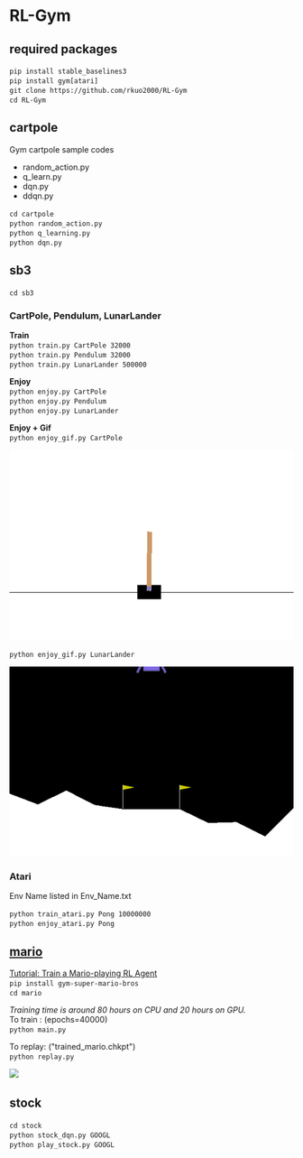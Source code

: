 # RL-Gym

## required packages
`pip install stable_baselines3`<br>
`pip install gym[atari]`<br>
`git clone https://github.com/rkuo2000/RL-Gym`<br>
`cd RL-Gym`<br>

## cartpole 
Gym cartpole sample codes<br>
* random_action.py
* q_learn.py
* dqn.py
* ddqn.py

`cd cartpole`<br>
`python random_action.py`<br>
`python q_learning.py`<br>
`python dqn.py`<br>

## sb3
`cd sb3`<br>

### CartPole, Pendulum, LunarLander
**Train**<br>
`python train.py CartPole 32000`<br>
`python train.py Pendulum 32000`<br>
`python train.py LunarLander 500000`<br>

**Enjoy**<br>
`python enjoy.py CartPole`<br>
`python enjoy.py Pendulum`<br>
`python enjoy.py LunarLander`<br>
 
**Enjoy + Gif**<br>
`python enjoy_gif.py CartPole`<br>

![](./assets/CartPole.gif)

`python enjoy_gif.py LunarLander`<br>

![](./assets/LunarLander.gif)

### Atari
Env Name listed in Env_Name.txt<br>

`python train_atari.py Pong 10000000`<br>
`python enjoy_atari.py Pong`<br>

## [mario](https://github.com/yuansongFeng/MadMario/)
[Tutorial: Train a Mario-playing RL Agent](https://pytorch.org/tutorials/intermediate/mario_rl_tutorial.html)<br>
`pip install gym-super-mario-bros`<br>
`cd mario`

*Training time is around 80 hours on CPU and 20 hours on GPU.*<br>
To train : (epochs=40000)<br>
`python main.py`

To replay: ("trained_mario.chkpt")<br>
`python replay.py`

![](https://pytorch.org/tutorials/_images/mario.gif)

## stock
`cd stock`<br>
`python stock_dqn.py GOOGL`<br>
`python play_stock.py GOOGL`<br>
